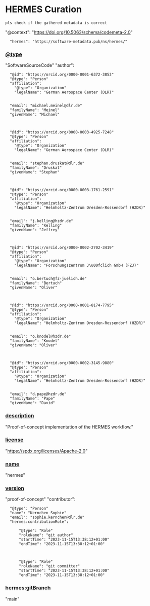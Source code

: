 # HERMES Curation
`pls check if the gathered metadata is correct`

  "@context": 
    "https://doi.org/10.5063/schema/codemeta-2.0"
    
      "hermes": "https://software-metadata.pub/ns/hermes/"
    

  
  ### [@type](# "CITATION.cff") 
 "SoftwareSourceCode"
  "author": 
    
      "@id": "https://orcid.org/0000-0001-6372-3853"
      "@type": "Person"
      "affiliation": 
        "@type": "Organization"
        "legalName": "German Aerospace Center (DLR)"
      

      "email": "michael.meinel@dlr.de"
      "familyName": "Meinel"
      "givenName": "Michael"
    

    
      "@id": "https://orcid.org/0000-0003-4925-7248"
      "@type": "Person"
      "affiliation": 
        "@type": "Organization"
        "legalName": "German Aerospace Center (DLR)"
      

      "email": "stephan.druskat@dlr.de"
      "familyName": "Druskat"
      "givenName": "Stephan"
    

    
      "@id": "https://orcid.org/0000-0003-1761-2591"
      "@type": "Person"
      "affiliation": 
        "@type": "Organization"
        "legalName": "Helmholtz-Zentrum Dresden-Rossendorf (HZDR)"
      

      "email": "j.kelling@hzdr.de"
      "familyName": "Kelling"
      "givenName": "Jeffrey"
    

    
      "@id": "https://orcid.org/0000-0002-2702-3419"
      "@type": "Person"
      "affiliation": 
        "@type": "Organization"
        "legalName": "Forschungszentrum J\u00fclich GmbH (FZJ)"
      

      "email": "o.bertuch@fz-juelich.de"
      "familyName": "Bertuch"
      "givenName": "Oliver"
    

    
      "@id": "https://orcid.org/0000-0001-8174-7795"
      "@type": "Person"
      "affiliation": 
        "@type": "Organization"
        "legalName": "Helmholtz-Zentrum Dresden-Rossendorf (HZDR)"
      

      "email": "o.knodel@hzdr.de"
      "familyName": "Knodel"
      "givenName": "Oliver"
    

    
      "@id": "https://orcid.org/0000-0002-3145-9880"
      "@type": "Person"
      "affiliation": 
        "@type": "Organization"
        "legalName": "Helmholtz-Zentrum Dresden-Rossendorf (HZDR)"
      

      "email": "d.pape@hzdr.de"
      "familyName": "Pape"
      "givenName": "David"
    

  
  ### [description](# "CITATION.cff") 
 "Proof-of-concept implementation of the HERMES workflow."
  ### [license](# "CITATION.cff") 
 "https://spdx.org/licenses/Apache-2.0"
  ### [name](# "CITATION.cff") 
 "hermes"
  ### [version](# "CITATION.cff") 
 "proof-of-concept"
  "contributor": 
    
      "@type": "Person"
      "name": "Kernchen Sophie"
      "email": "sophie.kernchen@dlr.de"
      "hermes:contributionRole": 
        
          "@type": "Role"
          "roleName": "git author"
          "startTime": "2023-11-15T13:38:12+01:00"
          "endTime": "2023-11-15T13:38:12+01:00"
        

        
          "@type": "Role"
          "roleName": "git committer"
          "startTime": "2023-11-15T13:38:12+01:00"
          "endTime": "2023-11-15T13:38:12+01:00"
        

      
    

  
  ### hermes:gitBranch 
 "main"



